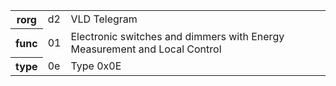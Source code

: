 <table>
    <tr>
      <th>rorg</th>
      <td>d2</td>
      <td>VLD Telegram</td>
    </tr>
    <tr>
      <th>func</th>
      <td>01</td>
      <td>Electronic switches and dimmers with Energy Measurement and Local Control</td>
    </tr>
    <tr>
      <th>type</th>
      <td>0e</td>
      <td>Type 0x0E</td>
    </tr>
  </table>